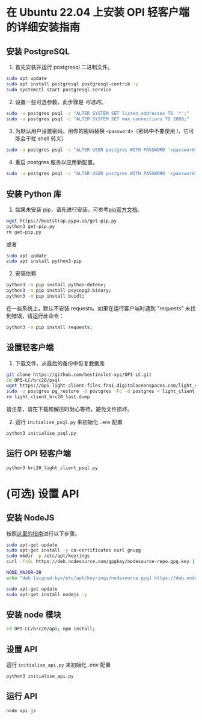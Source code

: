 # 在 Ubuntu 22.04 上安装 OPI 轻客户端的详细安装指南

## 安装 PostgreSQL

1) 首先安装并运行 postgresql 二进制文件。

```sh
sudo apt update
sudo apt install postgresql postgresql-contrib -y
sudo systemctl start postgresql.service
```

2) 设置一些可选参数，此步骤是 *可选的*。

```sh
sudo -u postgres psql -c "ALTER SYSTEM SET listen_addresses TO '*';"
sudo -u postgres psql -c "ALTER SYSTEM SET max_connections TO 2000;"
```

3) 为默认用户设置密码。用你的密码替换 `<password>`（密码中不要使用 !，它可能会干扰 shell 转义）

```sh
sudo -u postgres psql -c "ALTER USER postgres WITH PASSWORD '<password>';"
```

4) 重启 postgres 服务以应用新配置。

```sh
sudo -u postgres psql -c "ALTER USER postgres WITH PASSWORD '<password>';"
```

## 安装 Python 库


1) 如果未安装 pip，请先进行安装。可参考[pip官方文档](https://pip.pypa.io/en/stable/installation/)。

```sh
wget https://bootstrap.pypa.io/get-pip.py
python3 get-pip.py
rm get-pip.py
```

或者

```sh
sudo apt update
sudo apt install python3-pip
```

2) 安装依赖

```sh
python3 -m pip install python-dotenv;
python3 -m pip install psycopg2-binary;
python3 -m pip install buidl;
```

在一些系统上，默认不安装 requests。如果在运行客户端时遇到 "requests" 未找到错误，请运行此命令：

```sh
python3 -m pip install requests;
```

## 设置轻客户端

1) 下载文件，从最后的备份中恢复数据库

```sh
git clone https://github.com/bestinslot-xyz/OPI-LC.git
cd OPI-LC/brc20/psql
wget https://opi-light-client-files.fra1.digitaloceanspaces.com/light_client_brc20_last.dump
sudo -u postgres pg_restore -U postgres -Fc -d postgres < light_client_brc20_last.dump
rm light_client_brc20_last.dump
```

请注意，请在下载和解压时耐心等待，避免文件损坏。

2) 运行 `initialise_psql.py` 来初始化 `.env` 配置

```sh
python3 initialise_psql.py
```

## 运行 OPI 轻客户端

```sh
python3 brc20_light_client_psql.py
```

# (可选) 设置 API


## 安装 NodeJS

按照[这里的指南](https://github.com/nodesource/distributions)进行以下步骤。

```bash
sudo apt-get update
sudo apt-get install -y ca-certificates curl gnupg
sudo mkdir -p /etc/apt/keyrings
curl -fsSL https://deb.nodesource.com/gpgkey/nodesource-repo.gpg.key | sudo gpg --dearmor -o /etc/apt/keyrings/nodesource.gpg

NODE_MAJOR=20
echo "deb [signed-by=/etc/apt/keyrings/nodesource.gpg] https://deb.nodesource.com/node_$NODE_MAJOR.x nodistro main" | sudo tee /etc/apt/sources.list.d/nodesource.list

sudo apt-get update
sudo apt-get install nodejs -y
```

## 安装 node 模块

```bash
cd OPI-LC/brc20/api; npm install;
```

## 设置 API

运行 `initialise_api.py` 来初始化 .env 配置

```sh
python3 initialise_api.py
```

## 运行 API

```sh
node api.js
```
